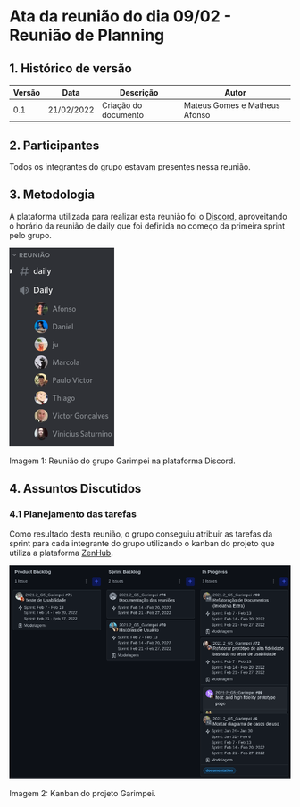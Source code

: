 # Ata da reunião do dia 09/02 - Reunião de Planning

## 1. Histórico de versão

<center>

| Versão | Data       | Descrição                                           | Autor        |
| ------ | ---------- | --------------------------------------------------- | ------------ |
| 0.1    | 21/02/2022 | Criação do documento | Mateus Gomes e Matheus Afonso |

</center>

## 2. Participantes

Todos os integrantes do grupo estavam presentes nessa reunião.

## 3. Metodologia

A plataforma utilizada para realizar esta reunião foi o [Discord](https://discord.com/), aproveitando o horário da reunião de daily que foi definida no começo da primeira sprint pelo grupo.

![meeting](../../assets/atas/reuniao_planning.png)
<figcaption>Imagem 1: Reunião do grupo Garimpei na plataforma Discord.</figcaption>

## 4. Assuntos Discutidos

### 4.1 Planejamento das tarefas

Como resultado desta reunião, o grupo conseguiu atribuir as tarefas da sprint para cada integrante do grupo utilizando o kanban do projeto que utiliza a plataforma [ZenHub](https://www.zenhub.com/).

![chat](../../assets/atas/planning.png)
<figcaption>Imagem 2: Kanban do projeto Garimpei.</figcaption>